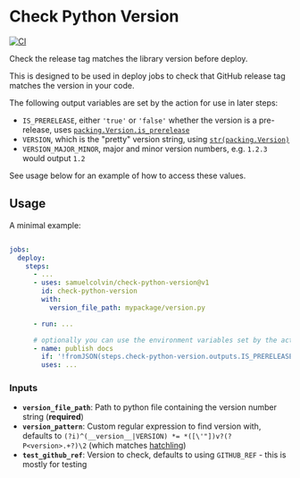 # Check Python Version

[![CI](https://github.com/samuelcolvin/check-python-version/actions/workflows/ci.yml/badge.svg?branch=main)](https://github.com/samuelcolvin/check-python-version/actions/workflows/ci.yml)

Check the release tag matches the library version before deploy.

This is designed to be used in deploy jobs to check that GitHub release tag matches the version in your code.

The following output variables are set by the action for use in later steps:
* `IS_PRERELEASE`, either `'true'` or `'false'` whether the version is a pre-release, 
  uses [`packing.Version.is_prerelease`](https://packaging.pypa.io/en/latest/version.html#usage)
* `VERSION`, which is the "pretty" version string, 
  using [`str(packing.Version)`](https://packaging.pypa.io/en/latest/version.html#usage)
* `VERSION_MAJOR_MINOR`, major and minor version numbers, e.g. `1.2.3` would output `1.2`

See usage below for an example of how to access these values.

## Usage

A minimal example:

```yaml

jobs:
  deploy:
    steps:
      - ...
      - uses: samuelcolvin/check-python-version@v1
        id: check-python-version
        with:
          version_file_path: mypackage/version.py

      - run: ...

      # optionally you can use the environment variables set by the action later
      - name: publish docs
        if: '!fromJSON(steps.check-python-version.outputs.IS_PRERELEASE)'
        uses: ...
```

### Inputs

* **`version_file_path`**: Path to python file containing the version number string (**required**)
* **`version_pattern`**: Custom regular expression to find version with,
  defaults to `(?i)^(__version__|VERSION) *= *([\'"])v?(?P<version>.+?)\2` 
  (which matches [hatchling](https://hatch.pypa.io/latest/plugins/build-hook/version/))
* **`test_github_ref`**: Version to check, defaults to using `GITHUB_REF` - this is mostly for testing
